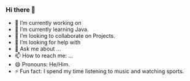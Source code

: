 ### Hi there 👋

- 🔭 I’m currently working on 
- 🌱 I’m currently learning Java.
- 👯 I’m looking to collaborate on Projects.
- 🤔 I’m looking for help with 
- 💬 Ask me about ...
- 📫 How to reach me: ...
- 😄 Pronouns: He/Him.
- ⚡ Fun fact: I spend my time listening to music and watching sports.


<ing src = "https://github-readme-stats.vercel.app/api?username=iampawan&&show_icons=true&title_color=ffffff&icon_color=bb2acf&text_color=daf7dc&bg_color=151515">
